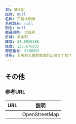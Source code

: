 ```yaml
---
ID: 5M8Gf
総称: null
名称: 三輪大明神
名称読み: null
別名: null
都道府県: 大阪府
区域: 島本町
緯度: 34.8920586
経度: 135.676835
郵便番号: 6180001
住所: 大阪府三島郡島本町山崎５丁目７
---
```


## その他

### 参考URL

| URL | 説明          |
| --- | ------------- |
|     | OpenStreetMap |
